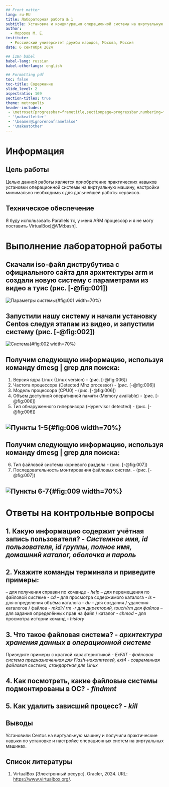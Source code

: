 ```yaml
---
## Front matter
lang: ru-RU
title: Лабораторная работа № 1
subtitle: Установка и конфигурация операционной системы на виртуальную машину
author:
  - Морозов М. Е.
institute:
  - Российский университет дружбы народов, Москва, Россия
date: 6 сентября 2024

## i18n babel
babel-lang: russian
babel-otherlangs: english

## Formatting pdf
toc: false
toc-title: Содержание
slide_level: 2
aspectratio: 169
section-titles: true
theme: metropolis
header-includes:
 - \metroset{progressbar=frametitle,sectionpage=progressbar,numbering=fraction}
 - '\makeatletter'
 - '\beamer@ignorenonframefalse'
 - '\makeatother'
---
```


# Информация

## Цель работы

Целью данной работы является приобретение практических навыков установки операционной системы на виртуальную машину, настройки минимально необходимых для дальнейшей работы сервисов.

## Техническое обеспечение

Я буду использовать Parallels тк, у меня ARM процессор и я не могу поставить VirtualBox[@VM:bash].

# Выполнение лабораторной работы

## Скачали iso-файл диструбутива с официального сайта для архитектуры arm и создали новую систему с параметрами из видео а туис (рис. [-@fig:001])

![Параметры системы](image/0.png){#fig:001 width=70%}

## Запустили нашу систему и начали установку Centos следуя этапам из видео, и запустили систему (рис. [-@fig:002])

![Система](image/1.png){#fig:002 width=70%}


## Получим следующую информацию, используя команду dmesg | grep для поиска:

1. Версия ядра Linux (Linux version) - (рис. [-@fig:006])
2. Частота процессора (Detected Mhz processor) - (рис. [-@fig:006])
3. Модель процессора (CPU0) - (рис. [-@fig:006])
4. Объем доступной оперативной памяти (Memory available) - (рис. [-@fig:006])
5. Тип обнаруженного гипервизора (Hypervisor detected) - (рис. [-@fig:006])

## ![Пункты 1-5](image/2.png){#fig:006 width=70%}

## Получим следующую информацию, используя команду dmesg | grep для поиска:

6. Тип файловой системы корневого раздела - (рис. [-@fig:007])
7. Последовательность монтирования файловых систем. - (рис. [-@fig:007])

## ![Пункты 6-7](image/3.png){#fig:009 width=70%}

# Ответы на контрольные вопросы

## 1. Какую информацию содержит учётная запись пользователя? - *Системное имя, id пользователя, id группы, полное имя, домашний каталог, оболочка и пароль*
## 2. Укажите команды терминала и приведите примеры:
– для получения справки по команде - *help*
– для перемещения по файловой системе - *cd*
– для просмотра содержимого каталога - *ls*
– для определения объёма каталога - *du*
– для создания / удаления каталогов / файлов - *mkdir/ rm -r для директорий, touch/rm для файлов* 
– для задания определённых прав на файл / каталог - *chmod*
– для просмотра истории команд - *history*
## 3. Что такое файловая система? - *архитектура хранения данных в операционной системе*
Приведите примеры с краткой характеристикой - *ExFAT - файловая система предназначенная для Flash-накопителей, ext4 - современная файловая система, стандартная для Linux*
## 4. Как посмотреть, какие файловые системы подмонтированы в ОС? - *findmnt*
## 5. Как удалить зависший процесс? - *kill*

## Выводы

Установили Centos на виртуальную машину и получили практические навыки по установке и настройке операционных систем на виртуальных машинах. 

## Список литературы

1. VirtualBox [Электронный ресурс]. Oracler, 2024. URL: https://www.virtualbox.org/.

